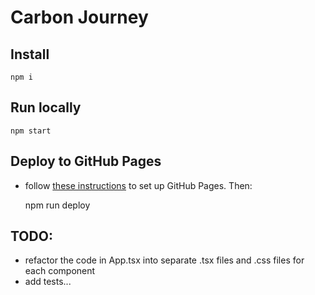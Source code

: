 # Carbon Journey

## Install

    npm i

## Run locally

    npm start

## Deploy to GitHub Pages

 - follow [these instructions](https://dev.to/yuribenjamin/how-to-deploy-react-app-in-github-pages-2a1f) to set up GitHub Pages. Then:

    npm run deploy

## TODO:

 - refactor the code in App.tsx into separate .tsx files and .css files for each component
 - add tests...
